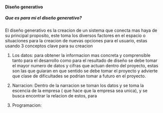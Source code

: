 #### Diseño generativo
##### Que es para mi el diseño generativo?

El diseño generativo es la creacion de un sistema que conecta mas haya de su principal proposito, este toma los diversos factores en el espacio o situaciones para la creacion de nuevas opciones para el usuario, estas usando
3 conceptos clave para su creacion 

1. Los datos: para obtener la informacion mas concreta y comprensible tanto para el desarrollo como para el resultado de diseño se debe tomar el mayor numero de datos y cifras que actuan dentro del proyecto, estas son las que  guiaran en que sentido se debe tomar el proyecto y advierte que clase de dificultades se podrian tomar a futuro en el proyecto.
   
2. Narracion: Dentro de la narracion se toman los datos y se toma la escencia de la empresa ( que hace que la empresa sea unica), y se busca
encontrar la relacion de estos, para 

4. Programacion: 
